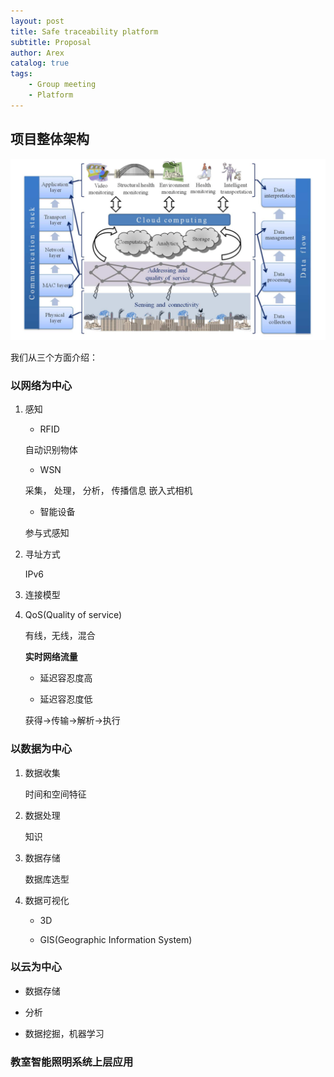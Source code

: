 ```yaml
---
layout: post
title: Safe traceability platform
subtitle: Proposal
author: Arex
catalog: true
tags:
    - Group meeting
    - Platform
---
```


## 项目整体架构

![infastructure](/img/in-post/iot-infrastructure.png)

我们从三个方面介绍：

### 以网络为中心

1. 感知

	* RFID

	自动识别物体

	* WSN

	采集， 处理， 分析， 传播信息
	嵌入式相机

	* 智能设备

	参与式感知

2. 寻址方式

	IPv6

3. 连接模型

4. QoS(Quality of service)

	有线，无线，混合

	**实时网络流量**
	
	* 延迟容忍度高	
	
	* 延迟容忍度低

	获得->传输->解析->执行

### 以数据为中心

1. 数据收集 

	时间和空间特征

2. 数据处理

	知识

3. 数据存储
	
	数据库选型

4. 数据可视化
	
	* 3D

	* GIS(Geographic Information System)


### 以云为中心

* 数据存储

* 分析

* 数据挖掘，机器学习

### 教室智能照明系统上层应用
